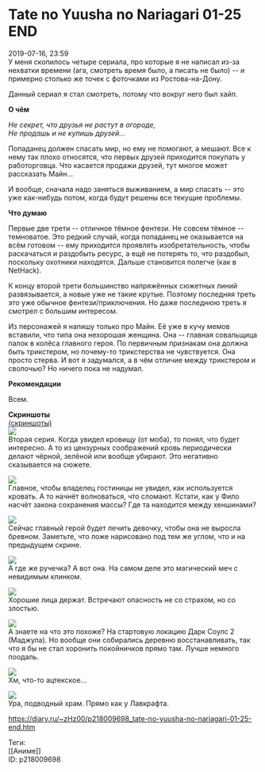Tate no Yuusha no Nariagari 01-25 END
======================================

   
 2019-07-16, 23:59   
  У меня скопилось четыре сериала, про которые я не написал из-за нехватки времени (ага, смотреть время было, а писать не было) -- и примерно столько же точек с фоточками из Ростова-на-Дону.   
   
 Данный сериал я стал смотреть, потому что вокруг него был хайп.   
   
  **О чём**    
   
  *Не секрет, что друзья не растут в огороде,   
 Не продашь и не купишь друзей...*    
   
 Попаданец должен спасать мир, но ему не помогают, а мешают. Все к нему так плохо относятся, что первых друзей приходится покупать у работорговца. Что касается продажи друзей, тут многое может рассказать Майн...   
   
 И вообще, сначала надо заняться выживанием, а мир спасать -- это уже как-нибудь потом, когда будут решены все текущие проблемы.   
   
  **Что думаю**    
   
 Первые две трети -- отличное тёмное фентези. Не совсем тёмное -- темноватое. Это редкий случай, когда попаданец не оказывается на всём готовом -- ему приходится проявлять изобретательность, чтобы раскачаться и раздобыть ресурс, а ещё не потерять то, что раздобыл, поскольку охотники находятся. Дальше становится полегче (как в NetHack).   
   
 К концу второй трети большинство напряжённых сюжетных линий развязывается, а новые уже не такие крутые. Поэтому последняя треть это уже обычное фентези/приключения. Но даже последнюю треть я смотрел с большим интересом.   
   
 Из персонажей я напишу только про Майн. Её уже в кучу мемов вставили, что типа она нехорошая женщина. Она -- главная совальщица палок в колёса главного героя. По первичным признакам она должна быть трикстером, но почему-то трикстерства не чувствуется. Она просто стерва. И вот я задумался, а в чём отличие между трикстером и сволочью? Но ничего пока не надумал.   
   
  **Рекомендации**    
   
 Всем.   
   
  **Скриншоты**    
  [(скриншоты)](https://zHz00.diary.ru/p218009698.htm?index=1#linkmore218009698m1)       
  [![](https://i.imgur.com/39BHrysl.jpg)](https://i.imgur.com/39BHrys.jpg)    
 Вторая серия. Когда увидел кровищу (от моба), то понял, что будет интересно. А то из цензурных соображений кровь периодически делают чёрной, зелёной или вообще убирают. Это негативно сказывается на сюжете.   
   
  [![](https://i.imgur.com/nQfvr4Fl.jpg)](https://i.imgur.com/nQfvr4F.jpg)    
 Главное, чтобы владелец гостиницы не увидел, как используется кровать. А то начнёт волноваться, что сломают. Кстати, как у Фило насчёт закона сохранения массы? Где та находится между хеншинами?   
   
  [![](https://i.imgur.com/tfnf7mnl.jpg)](https://i.imgur.com/tfnf7mn.jpg)    
 Сейчас главный герой будет лечить девочку, чтобы она не выросла бревном. Заметьте, что ложе нарисовано под тем же углом, что и на предыдущем скрине.   
   
  [![](https://i.imgur.com/pAL77lcl.jpg)](https://i.imgur.com/pAL77lc.jpg)    
 А где же ручечка? А вот она. На самом деле это магический меч с невидимым клинком.   
   
  [![](https://i.imgur.com/I2PjQNul.jpg)](https://i.imgur.com/I2PjQNu.jpg)    
 Хорошие лица держат. Встречают опасность не со страхом, но со злостью.   
   
  [![](https://i.imgur.com/mHBJu09l.jpg)](https://i.imgur.com/mHBJu09.jpg)    
 А знаете на что это похоже? На стартовую локацию Дарк Соулс 2 (Маджула). Но вообще они собирались деревню восстанавливать, так что я бы не стал хоронить покойничков прямо там. Лучше немного поодаль.   
   
  [![](https://i.imgur.com/bFcQg2Pl.jpg)](https://i.imgur.com/bFcQg2P.jpg)    
 Хм, что-то ацтекское...   
   
  [![](https://i.imgur.com/DA2mVXql.jpg)](https://i.imgur.com/DA2mVXq.jpg)    
 Ура, подводный храм. Прямо как у Лавкрафта.      
    
 <https://diary.ru/~zHz00/p218009698_tate-no-yuusha-no-nariagari-01-25-end.htm>   
   
 Теги:   
 [[Аниме]]   
 ID: p218009698